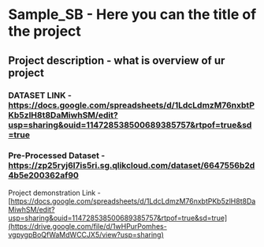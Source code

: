 # Sample_SB - Here you can the title of the project
## Project description - what is overview of ur project

### DATASET LINK - **https://docs.google.com/spreadsheets/d/1LdcLdmzM76nxbtPKb5zlH8t8DaMiwhSM/edit?usp=sharing&ouid=114728538500689385757&rtpof=true&sd=true**
### Pre-Processed Dataset - https://zp25ryj6l7is5ri.sg.qlikcloud.com/dataset/6647556b2d4b5e200362af90

Project demonstration Link - [https://docs.google.com/spreadsheets/d/1LdcLdmzM76nxbtPKb5zlH8t8DaMiwhSM/edit?usp=sharing&ouid=114728538500689385757&rtpof=true&sd=true](https://drive.google.com/file/d/1wHPurPomhes-vgpygpBoQfWaMdWCCJX5/view?usp=sharing)
